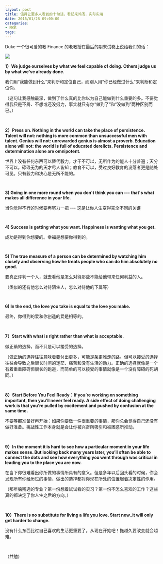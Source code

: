 ```yaml
---
layout: post
title: 值得让更多人看到的十句话，看起来鸡汤，实际实用
date: 2015/01/28 09:00:00
categories: 
- 随笔
tags: 
---
```


Duke 一个很可爱的教 Finance 的老教授在最后的期末试卷上说给我们的话：

![][1]

**1）We judge ourselves by what we feel capable of doing. Others judge us by what we've already done.**

我们用“我能做到什么”来判断和定位自己，而别人用“你已经做过什么”来判断和定位你。

（这句让我感触最深，做到了什么真的比你以为自己能做到什么重要的多。不要觉得我只是不屑、不想或还没努力，事实就只有你“做到了”和“没做到”两种区别而已。）

&nbsp;

**2）Press on. Nothing in the world can take the place of persistence. Talent will not: nothing is more common than unsuccessful men with talent. Genius will not: unrewarded genius is almost a proverb. Education alone will not: the world is full of educated derelicts. Persistence and determination alone are omnipotent.**

世界上没有任何东西可以替代毅力。才干不可以，无所作为的能人十分普遍；天分不可以，碌碌无为的天才尽人皆知；教育不可以，受过良好教育的没落者更是随处可见。只有毅力和决心是无所不能的。

&nbsp;

**3) Going in one more round when you don't think you can --- that's what makes all difference in your life.**

当你觉得不行的时候要再努力一把 --- 这是让你人生变得完全不同的关键

&nbsp;

**4) Success is getting what you want. Happiness is wanting what you get.**

成功是得到你想要的。幸福是想要你得到的。

&nbsp;

**5) The true measure of a person can be determined by watching him closely and observing how he treats people who can do him absolutely no good.**

要真正评判一个人，就去看他是怎么对待那些不能给他带来任何利益的人。

（类似的还有他怎么对待陌生人，怎么对待他的下属等）

&nbsp;

**6) In the end, the love you take is equal to the love you make.**

最终，你得到的爱和你创造的爱是相等的。

&nbsp;

**7）Start with what is right rather than what is acceptable.**

做正确的选择，而不只是可以接受的选择。

（做正确的选择往往意味着要付出更多，可能是条更难走的路。但可以接受的选择往往会导致之后很长时间的迷茫、痛苦和没有生活的动力。正确的选择就像是一个有着重重障碍但很长的跑道，而简单的可以接受的事情就像是一个没有障碍的死胡同。）

&nbsp;

**8）Start Before You Feel Ready：If you’re working on something important, then you’ll never feel ready. A side effect of doing challenging work is that you’re pulled by excitement and pushed by confusion at the same time.**

不要等都准备好再开始：如果你要做一件很重要的事情，那你总会觉得自己还没有做好准备。挑战性工作本身就是会让你被兴奋所吸引和被困惑所推动。

&nbsp;

**9）In the moment it is hard to see how a particular moment in your life makes sense. But looking back many years later, you’ll often be able to connect the dots and see how everything you went through was critical in leading you to the place you are now.**

在当下你很难看出你所做的事情所具有的意义。但是多年以后回头看的时候，你会发现所有你经历过的事情、做出的选择都对你现在所处的位置起着决定性的作用。

（那年脑残选的专业？第一份想着试试看的实习？第一份不怎么喜欢的工作？这些真的都决定了你人生之后的方向。）

&nbsp;

**10）There is no substitute for living a life you love. Start now..it will only get harder to change.**

没有什么东西比过自己喜欢的生活更重要了。从现在开始吧！拖越久要改变就会越难。

&nbsp;

（共勉）

 [1]: https://ww4.sinaimg.cn/large/006tNc79gw1f510auiqk3j30go0atdi6
